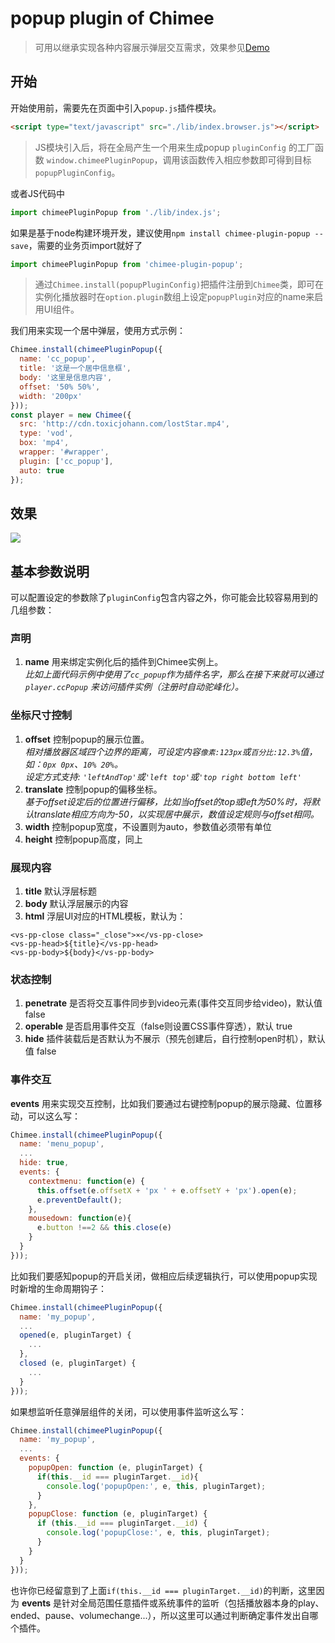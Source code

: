 # popup plugin of Chimee

> 可用以继承实现各种内容展示弹层交互需求，效果参见[Demo](https://github.com/Chimeejs/chimee-plugin-popup/tree/master/demo)

## 开始
开始使用前，需要先在页面中引入`popup.js`插件模块。
```html
<script type="text/javascript" src="./lib/index.browser.js"></script>
```
> JS模块引入后，将在全局产生一个用来生成popup `pluginConfig` 的工厂函数 `window.chimeePluginPopup`，调用该函数传入相应参数即可得到目标`popupPluginConfig`。

或者JS代码中
```javascript
import chimeePluginPopup from './lib/index.js';
```

如果是基于node构建环境开发，建议使用`npm install chimee-plugin-popup --save`，需要的业务页import就好了
```javascript
import chimeePluginPopup from 'chimee-plugin-popup';
```

> 通过`Chimee.install(popupPluginConfig)`把插件注册到`Chimee`类，即可在实例化播放器时在`option.plugin`数组上设定`popupPlugin`对应的name来启用UI组件。

我们用来实现一个居中弹层，使用方式示例：
```javascript
Chimee.install(chimeePluginPopup({
  name: 'cc_popup',
  title: '这是一个居中信息框',
  body: '这里是信息内容',
  offset: '50% 50%',
  width: '200px'
}));
const player = new Chimee({
  src: 'http://cdn.toxicjohann.com/lostStar.mp4',
  type: 'vod',
  box: 'mp4',
  wrapper: '#wrapper',
  plugin: ['cc_popup'],
  auto: true
});
```

## 效果
  
  ![](http://p6.qhimg.com/dr/600__/t01c55babd4ae6974e5.png)
  
## 基本参数说明
  
可以配置设定的参数除了`pluginConfig`包含内容之外，你可能会比较容易用到的几组参数：
 
### 声明
  1. **name** 用来绑定实例化后的插件到Chimee实例上。<br>*比如上面代码示例中使用了`cc_popup`作为插件名字，那么在接下来就可以通过 `player.ccPopup` 来访问插件实例（注册时自动驼峰化）。*
### 坐标尺寸控制
  1. **offset** 控制popup的展示位置。 <br>*相对播放器区域四个边界的距离，可设定内容`像素:123px`或`百分比:12.3%`值，如：`0px 0px`、`10% 20%`。<br>设定方式支持: `'leftAndTop'`或`'left top'`或`'top right bottom left'`*
  2. **translate** 控制popup的偏移坐标。<br>*基于offset设定后的位置进行偏移，比如当offset的top或left为50%时，将默认translate相应方向为-50，以实现居中展示，数值设定规则与offset相同。*
  3. **width** 控制popup宽度，不设置则为auto，参数值必须带有单位
  4. **height** 控制popup高度，同上
### 展现内容
  1. **title** 默认浮层标题
  2. **body** 默认浮层展示的内容
  3. **html** 浮层UI对应的HTML模板，默认为：
    
```
<vs-pp-close class="_close">×</vs-pp-close>
<vs-pp-head>${title}</vs-pp-head>
<vs-pp-body>${body}</vs-pp-body>
```

### 状态控制
  1. **penetrate** 是否将交互事件同步到video元素(事件交互同步给video)，默认值false
  2. **operable** 是否启用事件交互（false则设置CSS事件穿透），默认 true
  3. **hide** 插件装载后是否默认为不展示（预先创建后，自行控制open时机），默认值 false
### 事件交互 
  **events** 用来实现交互控制，比如我们要通过右键控制popup的展示隐藏、位置移动，可以这么写：

```javascript
Chimee.install(chimeePluginPopup({
  name: 'menu_popup',
  ...
  hide: true,
  events: {
    contextmenu: function(e) {
      this.offset(e.offsetX + 'px ' + e.offsetY + 'px').open(e);
      e.preventDefault();
    },
    mousedown: function(e){
      e.button !==2 && this.close(e)
    }
  }
}));
```

比如我们要感知popup的开启关闭，做相应后续逻辑执行，可以使用popup实现时新增的生命周期钩子：

```javascript
Chimee.install(chimeePluginPopup({
  name: 'my_popup',
  ...
  opened(e, pluginTarget) {
    ...
  },
  closed (e, pluginTarget) {
    ...
  }
}));
```

如果想监听任意弹层组件的关闭，可以使用事件监听这么写：

```javascript
Chimee.install(chimeePluginPopup({
  name: 'my_popup',
  ...
  events: {
    popupOpen: function (e, pluginTarget) {
      if(this.__id === pluginTarget.__id){
        console.log('popupOpen:', e, this, pluginTarget);
      }
    },
    popupClose: function (e, pluginTarget) {
      if (this.__id === pluginTarget.__id) {
        console.log('popupClose:', e, this, pluginTarget);
      }
    }
  }
}));
```

也许你已经留意到了上面`if(this.__id === pluginTarget.__id)`的判断，这里因为 **events** 是针对全局范围任意插件或系统事件的监听（包括播放器本身的play、ended、pause、volumechange...），所以这里可以通过判断确定事件发出自哪个插件。


